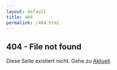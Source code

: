 ```yaml
---
layout: default
title: 404
permalink: /404.html
---
```


## 404 - File not found

Diese Seite existiert nicht. Gehe zu [Aktuell](/).
